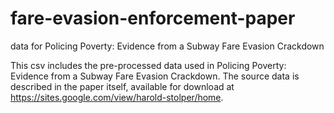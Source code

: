 # fare-evasion-enforcement-paper
data for Policing Poverty: Evidence from a Subway Fare Evasion Crackdown

This csv includes the pre-processed data used in Policing Poverty: Evidence from a Subway Fare Evasion Crackdown. The source data is described in the paper itself, available for download at https://sites.google.com/view/harold-stolper/home.
